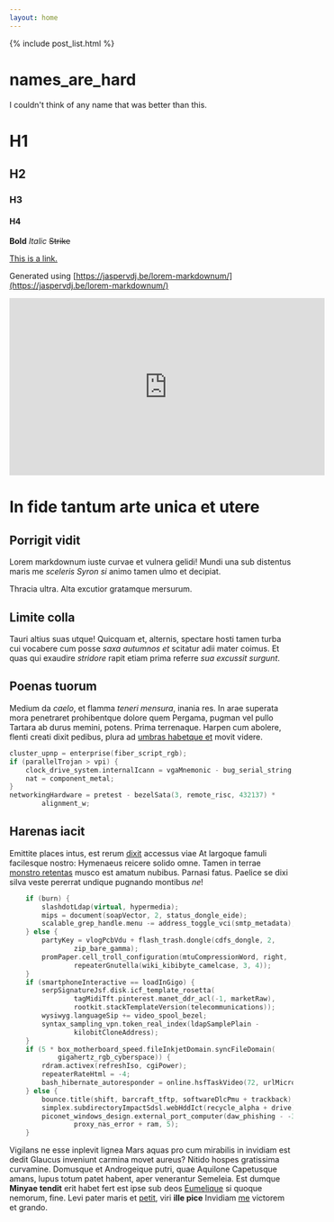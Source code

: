 ```yaml
---
layout: home
---
```


{% include post_list.html %}

# names_are_hard

I couldn't think of any name that was better than this.

# H1

## H2

### H3

#### H4

**Bold** _Italic_ ~~Strike~~

[This is a link.](https://github.com/Chris-Johnston/names_are_hard)

Generated using [https://jaspervdj.be/lorem-markdownum/](https://jaspervdj.be/lorem-markdownum/)

<iframe width="560" height="315"  src="https://www.youtube.com/embed/4v70QhtXlvY?rel=0&amp;showinfo=0" frameborder="0" allow="autoplay; encrypted-media" allowfullscreen></iframe>

# In fide tantum arte unica et utere

## Porrigit vidit

Lorem markdownum iuste curvae et vulnera gelidi! Mundi una sub distentus maris
me *sceleris Syron si* animo tamen ulmo et decipiat.

Thracia ultra. Alta excutior gratamque mersurum.

## Limite colla

Tauri altius suas utque! Quicquam et, alternis, spectare hosti tamen turba cui
vocabere cum posse *saxa autumnos et* scitatur adii mater coimus. Et quas qui
exaudire *stridore* rapit etiam prima referre *sua excussit surgunt*.

## Poenas tuorum

Medium da *caelo*, et flamma *teneri mensura*, inania res. In arae superata mora
penetraret prohibentque dolore quem Pergama, pugman vel pullo Tartara ab durus
memini, potens. Prima terrenaque. Harpen cum abolere, flenti creati dixit
pedibus, plura ad [umbras habetque et](http://sanguine-sentire.com/canorum)
movit videre.

```cpp
cluster_upnp = enterprise(fiber_script_rgb);
if (parallelTrojan > vpi) {
    clock_drive_system.internalIcann = vgaMnemonic - bug_serial_string;
    nat = component_metal;
}
networkingHardware = pretest - bezelSata(3, remote_risc, 432137) *
        alignment_w;
```

## Harenas iacit

Emittite places intus, est rerum
[dixit](http://contrariusutque.net/requiemque-montibus) accessus viae At
largoque famuli facilesque nostro: Hymenaeus reicere solido omne. Tamen in
terrae [monstro retentas](http://www.non.io/immocaelumque) musco est amatum
nubibus. Parnasi fatus. Paelice se dixi silva veste pererrat undique pugnando
montibus *ne*!

```cpp
    if (burn) {
        slashdotLdap(virtual, hypermedia);
        mips = document(soapVector, 2, status_dongle_eide);
        scalable_grep_handle.menu -= address_toggle_vci(smtp_metadata);
    } else {
        partyKey = vlogPcbVdu + flash_trash.dongle(cdfs_dongle, 2,
                zip_bare_gamma);
        promPaper.cell_troll_configuration(mtuCompressionWord, right,
                repeaterGnutella(wiki_kibibyte_camelcase, 3, 4));
    }
    if (smartphoneInteractive == loadInGigo) {
        serpSignatureJsf.disk.icf_template_rosetta(
                tagMidiTft.pinterest.manet_ddr_acl(-1, marketRaw),
                rootkit.stackTemplateVersion(telecommunications));
        wysiwyg.languageSip += video_spool_bezel;
        syntax_sampling_vpn.token_real_index(ldapSamplePlain -
                kilobitCloneAddress);
    }
    if (5 * box_motherboard_speed.fileInkjetDomain.syncFileDomain(
            gigahertz_rgb_cyberspace)) {
        rdram.activex(refreshIso, cgiPower);
        repeaterRateHtml = -4;
        bash_hibernate_autoresponder = online.hsfTaskVideo(72, urlMicrophone);
    } else {
        bounce.title(shift, barcraft_tftp, softwareDlcPmu + trackback);
        simplex.subdirectoryImpactSdsl.webHddIct(recycle_alpha + drive);
        piconet_windows_design.external_port_computer(daw_phishing - -3,
                proxy_nas_error + ram, 5);
    }
```

Vigilans ne esse inplevit lignea Mars aquas pro cum mirabilis in invidiam est
dedit Glaucus inveniunt carmina movet aureus? Nitido hospes gratissima
curvamine. Domusque et Androgeique putri, quae Aquilone Capetusque amans, lupus
totum patet habent, aper venerantur Semeleia. Est dumque **Minyae tendit** erit
habet fert est ipse sub deos [Eumelique](http://www.nudorum-pestis.io/haec.aspx)
si quoque nemorum, fine. Levi pater maris et [petit](http://letali.net/), viri
**ille pice** Invidiam [me](http://capillos-femur.org/formas) victorem et
grando.